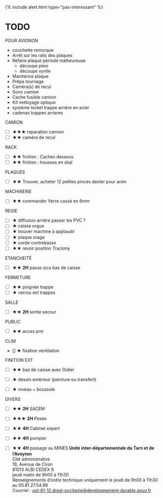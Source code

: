 {% include alert.html type="pas-interessant" %}

# TODO
      

POUR AVIGNON

- couchette remorque
- Arrêt sur les rails des plaques
- Refaire plaque période malheureuse 
  - découpe plexi
  - découpe vynile
- Maintence plaque 
- Prépa tournage
- Caméra(s) de recul
- Sono camion
- Cache fusible camion
- Kit nettoyage optique 
- système locket trappe arrière en acier
- cadenas trappes arrieres

CAMION
- [ ] ★★★ reparation camion
- [ ] ★★  caméra de recul

RACK
- [ ] ★★  finition : Caches dessous
- [ ] ★★  finition : housses en skaï

PLAQUES
- [ ] ★★ Trouver, acheter 12 petites pinces dexter pour anim

MACHINERIE
 - [ ] ★★ commander Verre cassé en 6mm

REGIE
 - [ ] ★ diffusion arrière passer les PVC ?
 - [ ] ★ caisse orgue
 - [ ] ★ trouver machine à applaudir
 - [ ] ★ plaque orage
 - [ ] ★ corde contrebasse
 - [ ] ★★ revoir position Trackmy

ETANCHEITÉ
 - [ ] ★★ **2H** passe sica bas de caisse

FERMETURE
 - [ ] ★★ poignée trappe
 - [ ] ★ verrou ext trappes

SALLE
 - [ ] ★★ **2H** sortie secour

PUBLIC
 - [ ] ★★ acces pmr

CLIM
 - [] ★ fixation ventilation

FINITION EXT
 - [ ] ★★ bas de caisse avec Didier
 - [ ] ★ dessin extérieur (peinture ou transfert)
 - [ ] ★ niveau + boussole


DIVERS
 - [ ] ★★ **2H** SACEM 
 - [ ] ★★★ **2H** Pesée
 - [ ] ★★ **4H** Cabinet expert
 - [ ] ★★ **4H** pompier
 - [ ] ★★ **4H** passage au MINES
**Unité inter-départementale du Tarn et de l’Aveyron**  
Cité administrative  
19, Avenue de Ciron  
81013 ALBI CEDEX 9  
jeudi matin de 9h00 à 11h30 	
Renseignements d’ordre technique uniquement le jeudi de 9h00 à 11h30 au 05.81.27.54.99  
Courriel : uid-81-12.dreal-occitanie@developpement-durable.gouv.fr


